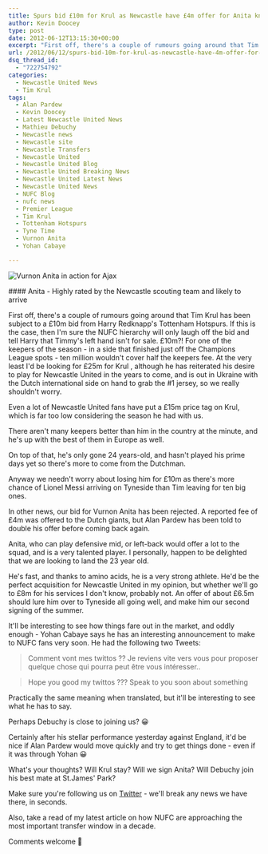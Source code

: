 ```yaml
---
title: Spurs bid £10m for Krul as Newcastle have £4m offer for Anita knocked back
author: Kevin Doocey
type: post
date: 2012-06-12T13:15:30+00:00
excerpt: "First off, there's a couple of rumours going around that Tim Krul has been subject to a £10m bid from Harry Redknapp's Tottenham Hotspurs. If this is the case, then I'm sure.."
url: /2012/06/12/spurs-bid-10m-for-krul-as-newcastle-have-4m-offer-for-anita-knocked-back/
dsq_thread_id:
  - "722754792"
categories:
  - Newcastle United News
  - Tim Krul
tags:
  - Alan Pardew
  - Kevin Doocey
  - Latest Newcastle United News
  - Mathieu Debuchy
  - Newcastle news
  - Newcastle site
  - Newcastle Transfers
  - Newcastle United
  - Newcastle United Blog
  - Newcastle United Breaking News
  - Newcastle United Latest News
  - Newcastle United News
  - NUFC Blog
  - nufc news
  - Premier League
  - Tim Krul
  - Tottenham Hotspurs
  - Tyne Time
  - Vurnon Anita
  - Yohan Cabaye

---
```

![Vurnon Anita in action for Ajax](http://www.tynetime.com/wp-content/uploads/2012/06/Vurnon-Anita-Ajax.jpg "Vurnon-Anita-Ajax")

#### Anita - Highly rated by the Newcastle scouting team and likely to arrive

First off, there's a couple of rumours going around that Tim Krul has been subject to a £10m bid from Harry Redknapp's Tottenham Hotspurs. If this is the case, then I'm sure the NUFC hierarchy will only laugh off the bid and tell Harry that Timmy's left hand isn't for sale. £10m?! For one of the keepers of the season - in a side that finished just off the Champions League spots - ten million wouldn't cover half the keepers fee. At the very least I'd be looking for £25m for Krul , although he has reiterated his desire to play for Newcastle United in the years to come, and is out in Ukraine with the Dutch international side on hand to grab the #1 jersey, so we really shouldn't worry.

Even a lot of Newcastle United fans have put a £15m price tag on Krul, which is far too low considering the season he had with us.

There aren't many keepers better than him in the country at the minute, and he's up with the best of them in Europe as well.

On top of that, he's only gone 24 years-old, and hasn't played his prime days yet so there's more to come from the Dutchman.

Anyway we needn't worry about losing him for £10m as there's more chance of Lionel Messi arriving on Tyneside than Tim leaving for ten big ones.

In other news, our bid for Vurnon Anita has been rejected. A reported fee of £4m was offered to the Dutch giants, but Alan Pardew has been told to double his offer before coming back again.

Anita, who can play defensive mid, or left-back would offer a lot to the squad, and is a very talented player. I personally, happen to be delighted that we are looking to land the 23 year old.

He's fast, and thanks to amino acids, he is a very strong athlete. He'd be the perfect acquisition for Newcastle United in my opinion, but whether we'll go to £8m for his services I don't know, probably not. An offer of about £6.5m should lure him over to Tyneside all going well, and make him our second signing of the summer.

It'll be interesting to see how things fare out in the market, and oddly enough - Yohan Cabaye says he has an interesting announcement to make to NUFC fans very soon. He had the following two Tweets:

> Comment vont mes twittos ?? Je reviens vite vers vous pour proposer quelque chose qui pourra peut être vous intéresser..

> Hope you good my twittos ??? Speak to you soon about something

Practically the same meaning when translated, but it'll be interesting to see what he has to say.

Perhaps Debuchy is close to joining us? 😀

Certainly after his stellar performance yesterday against England, it'd be nice if Alan Pardew would move quickly and try to get things done - even if it was through Yohan 😀

What's your thoughts? Will Krul stay? Will we sign Anita? Will Debuchy join his best mate at St.James' Park?

Make sure you're following us on [Twitter][1] - we'll break any news we have there, in seconds.

Also, take a read of my latest article on how NUFC are approaching the most important transfer window in a decade.

Comments welcome 🙂

 [1]: https://twitter.com/tynetime
